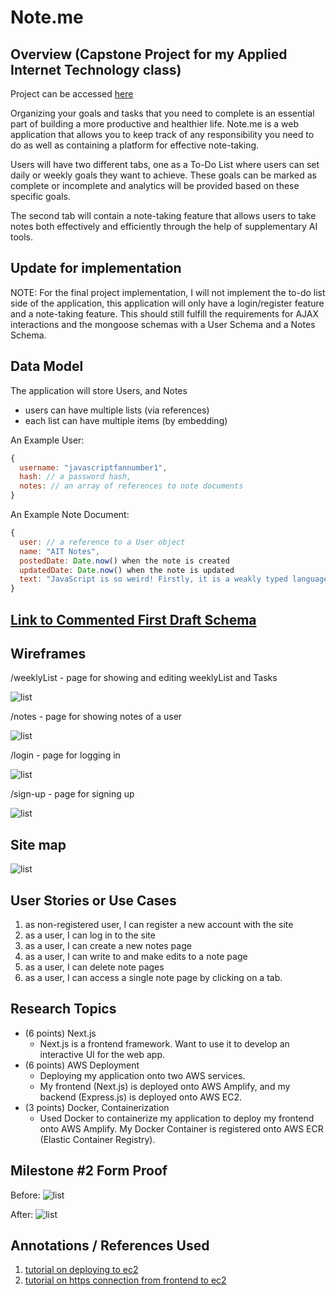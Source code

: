 # Note.me

## Overview (Capstone Project for my Applied Internet Technology class)

Project can be accessed [here](https://master.d2st5pmceso7n9.amplifyapp.com/)

Organizing your goals and tasks that you need to complete is an essential part of building a more productive and healthier life. Note.me is a web application that allows you to keep track of any responsibility you need to do as well as containing a platform for effective note-taking. 

Users will have two different tabs, one as a To-Do List where users can set daily or weekly goals they want to achieve. These goals can be marked as complete or incomplete and analytics will be provided based on these specific goals.

The second tab will contain a note-taking feature that allows users to take notes both effectively and efficiently through the help of supplementary AI tools.

## Update for implementation
NOTE: For the final project implementation, I will not implement the to-do list side of the application, this application will only have a login/register feature and a note-taking feature. 
This should still fulfill the requirements for AJAX interactions and the mongoose schemas with a User Schema and a Notes Schema.

## Data Model

The application will store Users, and Notes

* users can have multiple lists (via references)
* each list can have multiple items (by embedding)

An Example User:

```javascript
{
  username: "javascriptfannumber1",
  hash: // a password hash,
  notes: // an array of references to note documents
}
```
An Example Note Document:

```javascript
{
  user: // a reference to a User object
  name: "AIT Notes",
  postedDate: Date.now() when the note is created
  updatedDate: Date.now() when the note is updated
  text: "JavaScript is so weird! Firstly, it is a weakly typed language. Also, wat are prototypes??!?!"
}
```

## [Link to Commented First Draft Schema](db.mjs) 

## Wireframes

/weeklyList - page for showing and editing weeklyList and Tasks

![list](documentation/example-doc-to-do.png)

/notes - page for showing notes of a user

![list](documentation/example-doc-notes.png)

/login - page for logging in

![list](documentation/example-login.png)

/sign-up - page for signing up

![list](documentation/example-sign-up.png)

## Site map

![list](documentation/example-chart.png)
## User Stories or Use Cases

1. as non-registered user, I can register a new account with the site
2. as a user, I can log in to the site
3. as a user, I can create a new notes page
4. as a user, I can write to and make edits to a note page
5. as a user, I can delete note pages
6. as a user, I can access a single note page by clicking on a tab.

## Research Topics

* (6 points) Next.js
    * Next.js is a frontend framework. Want to use it to develop an interactive UI for the web app.
* (6 points) AWS Deployment
    * Deploying my application onto two AWS services.
    * My frontend (Next.js) is deployed onto AWS Amplify, and my backend (Express.js) is deployed onto AWS EC2.
* (3 points) Docker, Containerization
    * Used Docker to containerize my application to deploy my frontend onto AWS Amplify. My Docker Container is registered onto AWS ECR (Elastic Container Registry).

## Milestone #2 Form Proof
Before:
![list](documentation/before-api.png)

After:
![list](documentation/after-api.png)

## Annotations / References Used

1. [tutorial on deploying to ec2](https://www.youtube.com/watch?v=7vf210p2tJg)
2. [tutorial on https connection from frontend to ec2](https://www.youtube.com/watch?v=q-XEGbipOVw)
